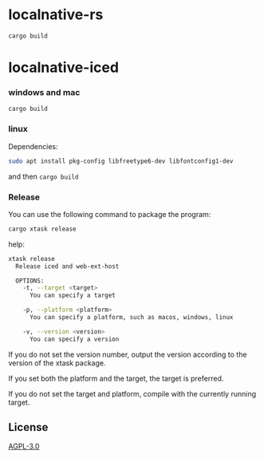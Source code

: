 # localnative-rs

`cargo build`

# localnative-iced

### windows and mac

`cargo build`

### linux

Dependencies:
```bash
sudo apt install pkg-config libfreetype6-dev libfontconfig1-dev
```
and then `cargo build`

### Release
You can use the following command to package the program:
```bash
cargo xtask release
```
help:
```bash
xtask release
  Release iced and web-ext-host

  OPTIONS:
    -t, --target <target>
      You can specify a target

    -p, --platform <platform>
      You can specify a platform, such as macos, windows, linux

    -v, --version <version>
      You can specify a version
```

If you do not set the version number, output the version according to the version of the xtask package.

If you set both the platform and the target, the target is preferred.

If you do not set the target and platform, compile with the currently running target.



## License
[AGPL-3.0](https://www.gnu.org/licenses/agpl-3.0.en.html)
